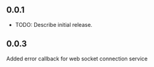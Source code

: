 ## 0.0.1

* TODO: Describe initial release.

## 0.0.3

Added error callback for web socket connection service
